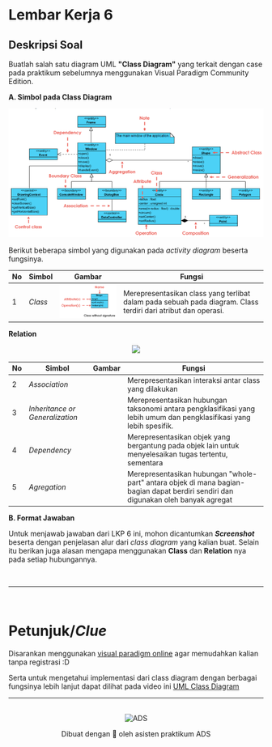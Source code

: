 # Lembar Kerja 6

## Deskripsi Soal
Buatlah salah satu diagram UML **"Class Diagram"** yang terkait dengan case pada praktikum sebelumnya menggunakan Visual Paradigm Community Edition.



**A. Simbol pada Class Diagram**

![](./img/exclass.PNG)

Berikut beberapa simbol yang digunakan pada *activity diagram* beserta fungsinya.

| No | Simbol | Gambar | Fungsi |
| --- | --- | --- | --- |
| 1 | *Class* | ![](./img/class.PNG) | Merepresentasikan class yang terlibat dalam pada sebuah pada diagram. Class terdiri dari atribut dan operasi. 

**Relation**
<p align="center" width="100%">
    <img src="https://cdn-images.visual-paradigm.com/guide/uml/uml-class-diagram-tutorial/07-relationships-between-classes.png">
</p>

| No | Simbol | Gambar | Fungsi |
| --- | --- | --- | --- |
| 2 | *Association* |  | Merepresentasikan interaksi antar class yang dilakukan | 
| 3 | *Inheritance or Generalization* |  | Merepresentasikan hubungan taksonomi antara pengklasifikasi yang lebih umum dan pengklasifikasi yang lebih spesifik.
| 4 | *Dependency* |  | Merepresentasikan objek yang bergantung pada objek lain untuk menyelesaikan tugas tertentu, sementara
| 5 | *Agregation* |  | Merepresentasikan hubungan "whole-part" antara objek di mana bagian-bagian dapat berdiri sendiri dan digunakan oleh banyak agregat|


**B. Format Jawaban**

Untuk menjawab jawaban dari LKP 6 ini, mohon dicantumkan ***Screenshot*** beserta dengan penjelasan alur dari *class diagram* yang kalian buat. Selain itu berikan juga alasan mengapa menggunakan **Class** dan **Relation** nya pada setiap hubungannya.




<br>

---

<br>

# Petunjuk/*Clue*
Disarankan menggunakan [visual paradigm online](https://online.visual-paradigm.com/drive/#infoart:proj=0&dashboard) agar memudahkan kalian tanpa registrasi :D

Serta untuk mengetahui implementasi dari class diagram dengan berbagai fungsinya lebih lanjut dapat dilihat pada video ini [UML Class Diagram](https://www.youtube.com/watch?v=WnMQ8HlmeXc)



---
<br>
<div align="center">
    <img src="https://i.pinimg.com/564x/81/af/4a/81af4a401fa48cb95aa3d34a65419c4f.jpg" alt="ADS" width="500" />
  <br />
  <p>
    Dibuat dengan 🫶 oleh asisten praktikum ADS
  </p>
</div>